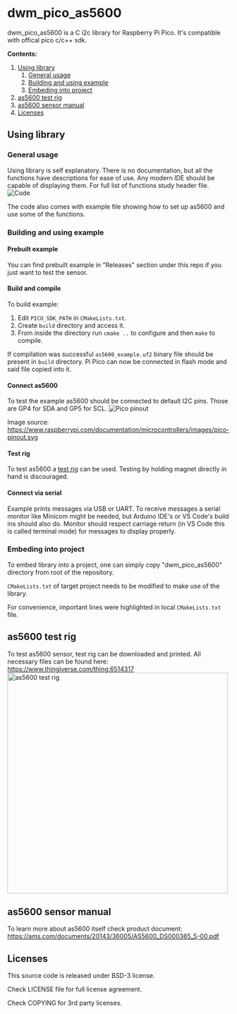 # dwm_pico_as5600
dwm_pico_as5600 is a C i2c library for Raspberry Pi Pico. It's compatible with offical pico c/c++ sdk.

**Contents:**
1. [Using library](#using-library)
    1. [General usage](#general-usage)
    2. [Building and using example](#building-and-using-example)
    3. [Embeding into project](#embeding-into-project)
2. [as5600 test rig](#as5600-test-rig)
3. [as5600 sensor manual](#as5600-sensor-manual)
4. [Licenses](#licenses)

## Using library
### General usage
Using library is self explanatory. There is no documentation, but all the functions have descriptions for ease of use.
Any modern IDE should be capable of displaying them. For full list of functions study header file.
![Code](https://raw.githubusercontent.com/dancesWithMachines/dancesWithMachines.github.io/main/assets/COMMON/as5600_desc.gif)

The code also comes with example file showing how to set up as5600 and use some of the functions.
### Building and using example

#### Prebuilt example
You can find prebuilt example in "Releases" section under this repo if you just want to test the sensor.

#### Build and compile
To build example:
1. Edit `PICO_SDK_PATH` in `CMakeLists.txt`.
2. Create `build` directory and access it.
3. From inside the directory run `cmake ..` to configure and then `make` to compile.

If compilation was successful `as5600_example.uf2` binary file should be present in `build` directory.
Pi Pico can now be connected in flash mode and said file copied into it.

#### Connect as5600
To test the example as5600 should be connected to default I2C pins. Those are GP4 for SDA and GP5 for SCL.
![Pico pinout](https://www.raspberrypi.com/documentation/microcontrollers/images/pico-pinout.svg)

Image source: https://www.raspberrypi.com/documentation/microcontrollers/images/pico-pinout.svg

#### Test rig
To test as5600 a [test rig](#test-rig) can be used. Testing by holding magnet directly in hand is discouraged.

#### Connect via serial
Example prints messages via USB or UART. To receive messages a serial monitor like Minicom might be needed, but Arduino IDE's or VS Code's build ins should also do. Monitor should respect carriage return (in VS Code this is called terminal mode) for messages to display properly.

### Embeding into project
To embed library into a project, one can simply copy "dwm_pico_as5600" directory from root of the repository.

`CMakeLists.txt` of target project needs to be modified to make use of the library.

For convenience, important lines were highlighted in local `CMakeLists.txt` file.

## as5600 test rig
To test as5600 sensor, test rig can be downloaded and printed.
All necessary files can be found here: https://www.thingiverse.com/thing:6514317
</br>
<img src="https://cdn.thingiverse.com/assets/cd/a7/b5/5d/99/large_display_bc6184bf-d4ba-4be4-8b54-91f652e296c1.jpg" alt="as5600 test rig" width="500">

## as5600 sensor manual
To learn more about as5600 itself check product document: https://ams.com/documents/20143/36005/AS5600_DS000365_5-00.pdf
## Licenses
This source code is released under BSD-3 license.

Check LICENSE file for full license agreement.

Check COPYING for 3rd party licenses.